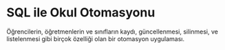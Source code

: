 # SQL ile Okul Otomasyonu
 Öğrencilerin, öğretmenlerin ve sınıfların kaydı, güncellenmesi, silinmesi, ve listelenmesi gibi birçok özelliği olan bir otomasyon uygulaması.
